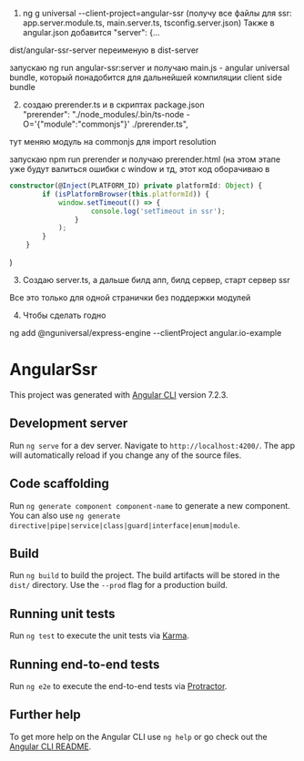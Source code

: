 1. ng g universal --client-project=angular-ssr (получу все файлы для ssr: app.server.module.ts, main.server.ts, tsconfig.server.json)
Также в angular.json добавится "server": {...

dist/angular-ssr-server переименую в dist-server

запускаю ng run angular-ssr:server и получаю main.js - angular universal bundle, который понадобится для дальнейшей компиляции client side bundle

2. создаю prerender.ts и в скриптах package.json         
"prerender": "./node_modules/.bin/ts-node -O='{\"module\":\"commonjs\"}' ./prerender.ts",

тут меняю модуль на commonjs для import resolution

запускаю npm run prerender и получаю prerender.html (на этом этапе уже будут валиться ошибки с window и тд, этот код оборачиваю в 

```typescript
constructor(@Inject(PLATFORM_ID) private platformId: Object) {
        if (isPlatformBrowser(this.platformId)) {
            window.setTimeout(() => {
                    console.log('setTimeout in ssr');
                }
            );
        }
    }
```
)

3. Создаю  server.ts, а дальше билд апп, билд сервер, старт сервер ssr

Все это только для одной странички без поддержки модулей


4. Чтобы сделать годно 

ng add @nguniversal/express-engine --clientProject angular.io-example




# AngularSsr

This project was generated with [Angular CLI](https://github.com/angular/angular-cli) version 7.2.3.

## Development server

Run `ng serve` for a dev server. Navigate to `http://localhost:4200/`. The app will automatically reload if you change any of the source files.

## Code scaffolding

Run `ng generate component component-name` to generate a new component. You can also use `ng generate directive|pipe|service|class|guard|interface|enum|module`.

## Build

Run `ng build` to build the project. The build artifacts will be stored in the `dist/` directory. Use the `--prod` flag for a production build.

## Running unit tests

Run `ng test` to execute the unit tests via [Karma](https://karma-runner.github.io).

## Running end-to-end tests

Run `ng e2e` to execute the end-to-end tests via [Protractor](http://www.protractortest.org/).

## Further help

To get more help on the Angular CLI use `ng help` or go check out the [Angular CLI README](https://github.com/angular/angular-cli/blob/master/README.md).
